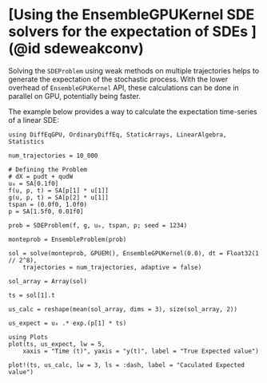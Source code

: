 # [Using the EnsembleGPUKernel SDE solvers for the expectation of SDEs ](@id sdeweakconv)

Solving the `SDEProblem` using weak methods on multiple trajectories helps to generate the expectation of the stochastic process.
With the lower overhead of `EnsembleGPUKernel` API, these calculations can be done in parallel on GPU, potentially being faster.

The example below provides a way to calculate the expectation time-series of a linear SDE:

```@example kernel_sde
using DiffEqGPU, OrdinaryDiffEq, StaticArrays, LinearAlgebra, Statistics

num_trajectories = 10_000

# Defining the Problem
# dX = pudt + qudW
u₀ = SA[0.1f0]
f(u, p, t) = SA[p[1] * u[1]]
g(u, p, t) = SA[p[2] * u[1]]
tspan = (0.0f0, 1.0f0)
p = SA[1.5f0, 0.01f0]

prob = SDEProblem(f, g, u₀, tspan, p; seed = 1234)

monteprob = EnsembleProblem(prob)

sol = solve(monteprob, GPUEM(), EnsembleGPUKernel(0.0), dt = Float32(1 // 2^8),
    trajectories = num_trajectories, adaptive = false)

sol_array = Array(sol)

ts = sol[1].t

us_calc = reshape(mean(sol_array, dims = 3), size(sol_array, 2))

us_expect = u₀ .* exp.(p[1] * ts)

using Plots
plot(ts, us_expect, lw = 5,
    xaxis = "Time (t)", yaxis = "y(t)", label = "True Expected value")

plot!(ts, us_calc, lw = 3, ls = :dash, label = "Caculated Expected value")
```
